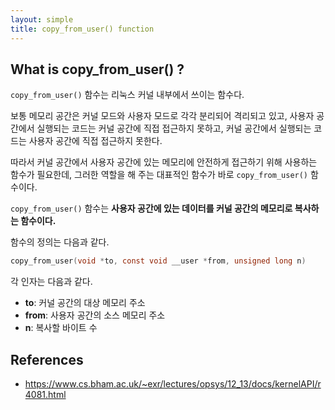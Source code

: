 ```yaml
---
layout: simple
title: copy_from_user() function
---
```


## **What is copy_from_user() ?**

`copy_from_user()` 함수는 리눅스 커널 내부에서 쓰이는 함수다. 

보통 메모리 공간은 커널 모드와 사용자 모드로 각각 분리되어 격리되고 있고, 사용자 공간에서 실행되는 코드는 커널 공간에 직접 접근하지 못하고, 커널 공간에서 실행되는 코드는 사용자 공간에 직접 접근하지 못한다. 

따라서 커널 공간에서 사용자 공간에 있는 메모리에 안전하게 접근하기 위해 사용하는 함수가 필요한데, 그러한 역할을 해 주는 대표적인 함수가 바로 `copy_from_user()` 함수이다. 

`copy_from_user()` 함수는 **사용자 공간에 있는 데이터를 커널 공간의 메모리로 복사하는 함수이다.**

함수의 정의는 다음과 같다. 

```c
copy_from_user(void *to, const void __user *from, unsigned long n)
```

각 인자는 다음과 같다. 

+ **to**: 커널 공간의 대상 메모리 주소
+ **from**: 사용자 공간의 소스 메모리 주소
+ **n**: 복사할 바이트 수

## **References**
+ <https://www.cs.bham.ac.uk/~exr/lectures/opsys/12_13/docs/kernelAPI/r4081.html>
